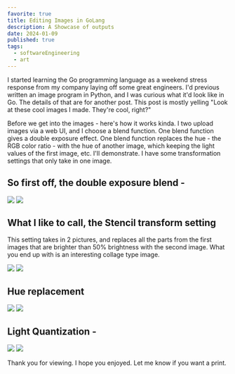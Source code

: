 ```yaml
---
favorite: true
title: Editing Images in GoLang
description: A Showcase of outputs
date: 2024-01-09
published: true
tags:
  - softwareEngineering
  - art
---
```


I started learning the Go programming language as a weekend stress response from my company laying off some great engineers. I'd previous written an image program in Python, and I was curious what it'd look like in Go. The details of that are for another post. This post is mostly yelling "Look at these cool images I made. They're cool, right?"

Before we get into the images - here's how it works kinda. I two upload images via a web UI, and I choose a blend function. One blend function gives a double exposure effect. One blend function replaces the hue - the RGB color ratio - with the hue of another image, which keeping the light values of the first image, etc. I'll demonstrate. I have some transformation settings that only take in one image.

## So first off, the double exposure blend -

![](https://ihkgojiseqpwinwdowvm.supabase.co/storage/v1/object/public/natespilmanblog/2024-01-09%20image%20editing%20in%20go/doubleExposure.jpg?t=2024-01-13T06%3A31%3A30.227Z)
![](https://ihkgojiseqpwinwdowvm.supabase.co/storage/v1/object/public/natespilmanblog/2024-01-09%20image%20editing%20in%20go/flrrsBoat.jpg?t=2024-01-13T06%3A31%3A49.289Z)

## What I like to call, the Stencil transform setting

This setting takes in 2 pictures, and replaces all the parts from the first images that are brighter than 50% brightness with the second image. What you end up with is an interesting collage type image.

![](https://ihkgojiseqpwinwdowvm.supabase.co/storage/v1/object/public/natespilmanblog/2024-01-09%20image%20editing%20in%20go/xrSkiBeach.jpg)
![](https://ihkgojiseqpwinwdowvm.supabase.co/storage/v1/object/public/natespilmanblog/2024-01-09%20image%20editing%20in%20go/lowerManhattanStencil.jpg?t=2024-01-13T06%3A42%3A10.047Z)

## Hue replacement

![](https://ihkgojiseqpwinwdowvm.supabase.co/storage/v1/object/public/natespilmanblog/2024-01-09%20image%20editing%20in%20go/IMG_4308.jpeg)
![](https://ihkgojiseqpwinwdowvm.supabase.co/storage/v1/object/public/natespilmanblog/2024-01-09%20image%20editing%20in%20go/treeSunset.jpg?t=2024-01-13T06%3A42%3A24.773Z)

## Light Quantization -

![](https://ihkgojiseqpwinwdowvm.supabase.co/storage/v1/object/public/natespilmanblog/2024-01-09%20image%20editing%20in%20go/qauntCloud.jpg?t=2024-01-13T06%3A42%3A35.646Z)
![](https://ihkgojiseqpwinwdowvm.supabase.co/storage/v1/object/public/natespilmanblog/2024-01-09%20image%20editing%20in%20go/quantizedGranada.jpg?t=2024-01-13T06%3A42%3A48.709Z)

Thank you for viewing. I hope you enjoyed. Let me know if you want a print.

